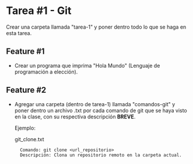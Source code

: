 # Tarea #1 - Git
Crear una carpeta llamada "tarea-1" y poner dentro todo lo que se haga en esta tarea.
## Feature #1
- Crear un programa que imprima "Hola Mundo" (Lenguaje de programación a elección).
## Feature #2
- Agregar una carpeta (dentro de tarea-1) llamada "comandos-git" y poner dentro un archivo .txt por cada comando de git que se haya visto en la clase, con su respectiva descripción **BREVE**.
  
    Ejemplo: 
    
    git_clone.txt
  ```
    Comando: git clone <url_repositorio>
    Descripción: Clona un repositorio remoto en la carpeta actual.
  ```